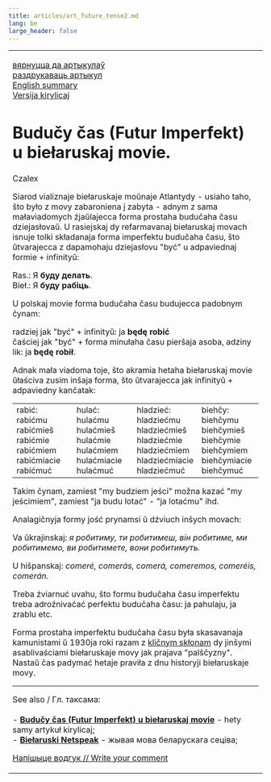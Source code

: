 ```yaml
---
title: articles/art_future_tense2.md 
lang: be
large_header: false
---
```



<table>
<tbody>
<tr class="odd">

<td>
<p><a href="articles_by.html">вярнуцца да артыкулаў</a><br />
<a href="#">раздрукаваць артыкул</a><br />
<a href="articles/art_future_tense.html#english">English summary</a><br />
<a href="articles/art_future_tense.html">Versija kirylicaj</a><br />
</p>
<h1 id="budučy-čas-futur-imperfekt-u-biełaruskaj-movie.">Budučy čas (Futur Imperfekt) u biełaruskaj movie.</h1>
<p>Czalex</p>
<p>Siarod vializnaje biełaruskaje moŭnaje Atlantydy - usiaho taho, što było z movy zabaroniena j zabyta - adnym z sama małaviadomych źjaŭlajecca forma prostaha budučaha času dziejasłovaŭ. U rasiejskaj dy refarmavanaj biełaruskaj movach isnuje tolki składanaja forma imperfektu budučaha času, što ŭtvarajecca z dapamohaju dziejasłovu "być" u adpaviednaj formie + infinityŭ:</p>
<p>Ras.: Я <strong>буду делать</strong>.<br />
Bieł.: Я <strong>буду рабіць</strong>.</p>
<p>U polskaj movie forma budučaha času budujecca padobnym čynam:</p>
<p>radziej jak "być" + infinityŭ: ja <strong>będę robić</strong><br />
čaściej jak "być" + forma minułaha času pieršaja asoba, adziny lik: ja <strong>będę robił</strong>.</p>
<p>Adnak mała viadoma toje, što akramia hetaha biełaruskaj movie ŭłaściva zusim inšaja forma, što ŭtvarajecca jak infinityŭ + adpaviedny kančatak:</p>
<table>
<colgroup>
<col style="width: 25%" />
<col style="width: 25%" />
<col style="width: 25%" />
<col style="width: 25%" />
</colgroup>
<tbody>
<tr class="odd">
<td>rabić:<br />
rabić<span class="underline">mu</span><br />
rabić<span class="underline">mieš</span><br />
rabić<span class="underline">mie</span><br />
rabić<span class="underline">miem</span><br />
rabić<span class="underline">miacie</span><br />
rabić<span class="underline">muć</span><br />
</td>
<td>hulać:<br />
hulać<span class="underline">mu</span><br />
hulać<span class="underline">mieš</span><br />
hulać<span class="underline">mie</span><br />
hulać<span class="underline">miem</span><br />
hulać<span class="underline">miacie</span><br />
hulać<span class="underline">muć</span><br />
</td>
<td>hladzieć:<br />
hladzieć<span class="underline">mu</span><br />
hladzieć<span class="underline">mieš</span><br />
hladzieć<span class="underline">mie</span><br />
hladzieć<span class="underline">miem</span><br />
hladzieć<span class="underline">miacie</span><br />
hladzieć<span class="underline">muć</span><br />
</td>
<td>biehčy:<br />
biehčy<span class="underline">mu</span><br />
biehčy<span class="underline">mieš</span><br />
biehčy<span class="underline">mie</span><br />
biehčy<span class="underline">miem</span><br />
biehčy<span class="underline">miacie</span><br />
biehčy<span class="underline">muć</span><br />
</td>
</tr>
</tbody>
</table><p>Takim čynam, zamiest "my budziem jeści" možna kazać "my jeścimiem", zamiest "ja budu lotać" - "ja lotaćmu" ihd.</p>
<p>Analagičnyja formy jość prynamsi ŭ dźviuch inšych movach:</p>
<p>Va ŭkrajinskaj: <em>я робитиму, ти робитимеш, він робитиме, ми робитимемо, ви робитимете, вони робитимуть.</em></p>
<p>U hišpanskaj: <em>comeré, comerás, comerá, comeremos, comeréis, comerán.</em></p>
<p>Treba źviarnuć uvahu, što formu budučaha času imperfektu treba adroźnivaćać perfektu budučaha času: ja pahulaju, ja zrablu etc.</p>
<p>Forma prostaha imperfektu budučaha času była skasavanaja kamunistami ŭ 1930ja roki razam z <a href="articles/art_vocative.html">kličnym skłonam</a> dy jinšymi asablivaściami biełaruskaje movy jak prajava "palščyzny". Nastaŭ čas padymać hetaje praviła z dnu historyji biełaruskaje movy.</p>
<hr />
<p>See also / Гл. таксама:<br />
<br />
- <strong><a href="articles/art_future_tense.html">Budučy čas (Futur Imperfekt) u biełaruskaj movie</a></strong> - hety samy artykuł kirylicaj;<br />
- <strong><a href="articles/art_netspeak.html">Biełaruski Netspeak</a></strong> - жывая мова беларускага сеціва;<br />
</p>
<p><span class="small"><a href="gb_add.html?ref=http%3A%2F%2Fwww%2Epravapis%2Eorg%2Fart%5Ffuture%5Ftense2%2Easp">Напішыце водгук // Write your comment</a></span></p></td>
</tr>
</tbody>
</table>
